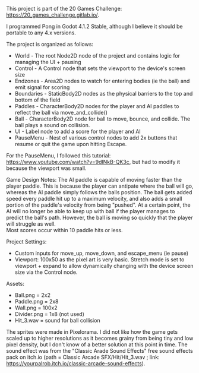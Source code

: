 This project is part of the 20 Games Challenge: https://20_games_challenge.gitlab.io/.

I programmed Pong in Godot 4.1.2 Stable, although I believe it should be portable to any 4.x versions.  

The project is organized as follows:
* World - The root Node2D node of the project and contains logic for managing the UI + pausing
* Control - A Control node that sets the viewport to the device's screen size
* Endzones - Area2D nodes to watch for entering bodies (ie the ball) and emit signal for scoring
* Boundaries - StaticBody2D nodes as the physical barriers to the top and bottom of the field
* Paddles - CharacterBody2D nodes for the player and AI paddles to reflect the ball via move_and_collide()
* Ball - CharacterBody2D node for ball to move, bounce, and collide.  The ball plays a sound on collision.
* UI - Label node to add a score for the player and AI
* PauseMenu - Nest of various control nodes to add 2x buttons that resume or quit the game upon hitting Escape.

For the PauseMenu, I followed this tutorial: https://www.youtube.com/watch?v=9dlNkB-QK3c, but had to modify it because the viewport was small.

Game Design Notes:
The AI paddle is capable of moving faster than the player paddle.  This is because the player can antipate where the ball will go, whereas the AI paddle simply follows the balls position.
The ball gets added speed every paddle hit up to a maximum velocity, and also adds a small portion of the paddle's velocity from being "pushed".
At a certain point, the AI will no longer be able to keep up with ball if the player manages to predict the ball's path.  However, the ball is moving so quickly that the player will struggle as well.  
Most scores occur within 10 paddle hits or less.

Project Settings:
* Custom inputs for move_up, move_down, and escape_menu (ie pause)
* Viewport: 100x50 as the pixel art is very basic.  Stretch mode is set to viewport + expand to allow dynamically changing with the device screen size via the Control node.

Assets:
* Ball.png = 2x2
* Paddle.png = 2x8
* Wall.png = 100x2
* Divider.png = 1x8 (not used)
* Hit_3.wav = sound for ball collision 

The sprites were made in Pixelorama.  I did not like how the game gets scaled up to higher resolutions as it becomes grainy from being tiny and low pixel density, but I don't know of a better solution at this point in time.
The sound effect was from the "Classic Arade Sound Effects" free sound effects pack on itch.io (path = Classic Arcade SFX/Hit/Hit_3.wav ; link: https://yourpalrob.itch.io/classic-arcade-sound-effects).
